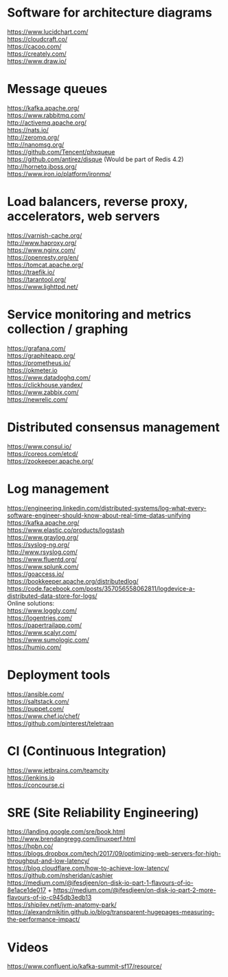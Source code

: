 # Software for architecture diagrams #
https://www.lucidchart.com/ <br>
https://cloudcraft.co/ <br>
https://cacoo.com/ <br>
https://creately.com/ <br>
https://www.draw.io/ <br>

# Message queues #
https://kafka.apache.org/ <br>
https://www.rabbitmq.com/ <br>
http://activemq.apache.org/ <br>
https://nats.io/ <br>
http://zeromq.org/ <br>
http://nanomsg.org/ <br>
https://github.com/Tencent/phxqueue <br>
https://github.com/antirez/disque (Would be part of Redis 4.2) <br>
http://hornetq.jboss.org/ <br>
https://www.iron.io/platform/ironmq/ <br>

# Load balancers, reverse proxy, accelerators, web servers #
https://varnish-cache.org/ <br>
http://www.haproxy.org/ <br>
https://www.nginx.com/ <br>
https://openresty.org/en/ <br>
https://tomcat.apache.org/ <br>
https://traefik.io/ <br>
https://tarantool.org/ <br>
https://www.lighttpd.net/ <br>

# Service monitoring and metrics collection / graphing #
https://grafana.com/ <br>
https://graphiteapp.org/ <br>
https://prometheus.io/ <br>
https://okmeter.io <br>
https://www.datadoghq.com/ <br>
https://clickhouse.yandex/ <br>
https://www.zabbix.com/ <br>
https://newrelic.com/ <br>

# Distributed consensus management #
https://www.consul.io/ <br>
https://coreos.com/etcd/ <br>
https://zookeeper.apache.org/ <br>

# Log management #
https://engineering.linkedin.com/distributed-systems/log-what-every-software-engineer-should-know-about-real-time-datas-unifying <br>
https://kafka.apache.org/ <br>
https://www.elastic.co/products/logstash <br>
https://www.graylog.org/ <br>
https://syslog-ng.org/ <br>
http://www.rsyslog.com/ <br>
https://www.fluentd.org/ <br>
https://www.splunk.com/ <br>
https://goaccess.io/ <br>
https://bookkeeper.apache.org/distributedlog/ <br>
https://code.facebook.com/posts/357056558062811/logdevice-a-distributed-data-store-for-logs/ <br>
Online solutions: <br>
https://www.loggly.com/ <br>
https://logentries.com/ <br>
https://papertrailapp.com/ <br>
https://www.scalyr.com/ <br>
https://www.sumologic.com/ <br>
https://humio.com/ <br>

# Deployment tools #
https://ansible.com/ <br>
https://saltstack.com/ <br>
https://puppet.com/ <br>
https://www.chef.io/chef/ <br>
https://github.com/pinterest/teletraan <br>

# CI (Continuous Integration) #
https://www.jetbrains.com/teamcity <br>
https://jenkins.io <br>
https://concourse.ci <br>

# SRE (Site Reliability Engineering)
https://landing.google.com/sre/book.html <br>
http://www.brendangregg.com/linuxperf.html <br>
https://hpbn.co/ <br>
https://blogs.dropbox.com/tech/2017/09/optimizing-web-servers-for-high-throughput-and-low-latency/ <br>
https://blog.cloudflare.com/how-to-achieve-low-latency/ <br>
https://github.com/nsheridan/cashier <br>
https://medium.com/@ifesdjeen/on-disk-io-part-1-flavours-of-io-8e1ace1de017 + https://medium.com/@ifesdjeen/on-disk-io-part-2-more-flavours-of-io-c945db3edb13 <br>
https://shipilev.net/jvm-anatomy-park/ <br>
https://alexandrnikitin.github.io/blog/transparent-hugepages-measuring-the-performance-impact/ <br>

# Videos #
https://www.confluent.io/kafka-summit-sf17/resource/ <br>
